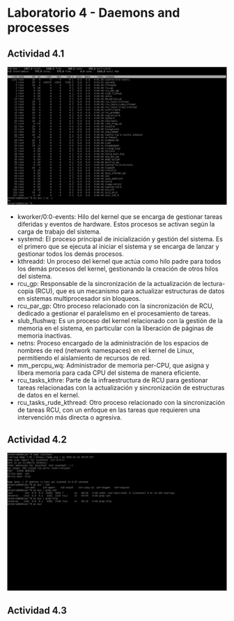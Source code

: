 # Laboratorio 4 - Daemons and processes

## Actividad 4.1

![](https://github.com/Sperper/DespliegueDeAplicacionesWeb/blob/master/Imagenes/Ejercicio_4.1.png?raw=true)

- kworker/0:0-events: Hilo del kernel que se encarga de gestionar tareas diferidas y eventos de hardware. Estos procesos se activan según la carga de trabajo del sistema.
- systemd: El proceso principal de inicialización y gestión del sistema. Es el primero que se ejecuta al iniciar el sistema y se encarga de lanzar y gestionar todos los demás procesos.
- kthreadd: Un proceso del kernel que actúa como hilo padre para todos los demás procesos del kernel, gestionando la creación de otros hilos del sistema.
- rcu_gp: Responsable de la sincronización de la actualización de lectura-copia (RCU), que es un mecanismo para actualizar estructuras de datos en sistemas multiprocesador sin bloqueos.
- rcu_par_gp: Otro proceso relacionado con la sincronización de RCU, dedicado a gestionar el paralelismo en el procesamiento de tareas.
- slub_flushwq: Es un proceso del kernel relacionado con la gestión de la memoria en el sistema, en particular con la liberación de páginas de memoria inactivas.
- netns: Proceso encargado de la administración de los espacios de nombres de red (network namespaces) en el kernel de Linux, permitiendo el aislamiento de recursos de red.
- mm_percpu_wq: Administrador de memoria per-CPU, que asigna y libera memoria para cada CPU del sistema de manera eficiente.
- rcu_tasks_kthre: Parte de la infraestructura de RCU para gestionar tareas relacionadas con la actualización y sincronización de estructuras de datos en el kernel.
- rcu_tasks_rude_kthread: Otro proceso relacionado con la sincronización de tareas RCU, con un enfoque en las tareas que requieren una intervención más directa o agresiva.

## Actividad 4.2

![](https://github.com/Sperper/DespliegueDeAplicacionesWeb/blob/master/Imagenes/Ejercicio_4.2.png?raw=true)

## Actividad 4.3

